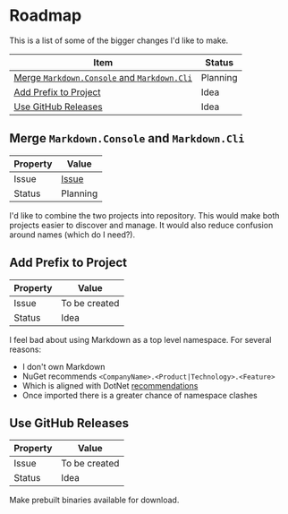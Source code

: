 # Roadmap

This is a list of some of the bigger changes I'd like to make.

| Item                                                                                         | Status   |
| -------------------------------------------------------------------------------------------- | -------- |
| [Merge `Markdown.Console` and `Markdown.Cli`](##Merge-`Markdown.Console`-and-`Markdown.Cli`) | Planning |
| [Add Prefix to Project](##Add-Prefix-to-Project)                                             | Idea     |
| [Use GitHub Releases](##Use-GitHub-Releases)                                                 | Idea     |

## Merge `Markdown.Console` and `Markdown.Cli`

| Property | Value                                                               |
| -------- | ------------------------------------------------------------------- |
| Issue    | [Issue](https://github.com/David-Rushton/markdown.console/issues/1) |
| Status   | Planning                                                            |

I'd like to combine the two projects into repository.  This would make both projects easier to discover and manage.  It would also reduce confusion around names (which do I need?).

## Add Prefix to Project

| Property | Value                                                               |
| -------- | ------------------------------------------------------------------- |
| Issue    | To be created                                                       |
| Status   | Idea                                                                |

I feel bad about using Markdown as a top level namespace.  For several reasons:

- I don't own Markdown
- NuGet recommends `<CompanyName>.<Product|Technology>.<Feature>`
- Which is aligned with DotNet [recommendations](https://docs.microsoft.com/en-us/dotnet/standard/design-guidelines/names-of-namespaces)
- Once imported there is a greater chance of namespace clashes

## Use GitHub Releases

| Property | Value                                                               |
| -------- | ------------------------------------------------------------------- |
| Issue    | To be created                                                       |
| Status   | Idea                                                                |

Make prebuilt binaries available for download.
